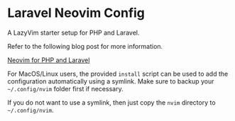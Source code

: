 # Laravel Neovim Config

A LazyVim starter setup for PHP and Laravel.

Refer to the following blog post for more information.

[Neovim for PHP and Laravel](https://seankegel.com/neovim-for-php-and-laravel)

For MacOS/Linux users, the provided `install` script can be used to add the configuration automatically using a symlink. Make sure to backup your `~/.config/nvim` folder first if necessary.

If you do not want to use a symlink, then just copy the `nvim` directory to `~/.config/nvim`.
